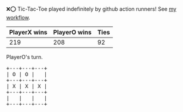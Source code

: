 :x::o: Tic-Tac-Toe played indefinitely by github action runners! See [my workflow](.github/workflows/play.yaml).

|PlayerX wins|PlayerO wins|Ties|
|-|-|-|
|219|208|92|

PlayerO's turn.

<pre>
+---+---+---+
| O | O |   |
+---+---+---+
| X | X | X |
+---+---+---+
|   |   |   |
+---+---+---+
</pre>